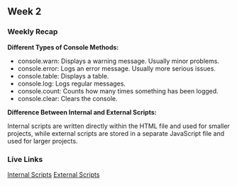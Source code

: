 ## Week 2

### Weekly Recap

**Different Types of Console Methods:**
- console.warn: Displays a warning message. Usually minor problems.
- console.error: Logs an error message. Usually more serious issues. 
- console.table: Displays a table.
- console.log: Logs regular messages.
- console.count: Counts how many times something has been logged.
- console.clear: Clears the console.

**Difference Between Internal and External Scripts:**

Internal scripts are written directly within the HTML file and used for smaller projects, while external scripts are stored in a separate JavaScript file and used for larger projects.  

### Live Links
[Internal Scripts](https://elizabethrty.github.io/SP25-NEWMN220/homework-2/index.html)
[External Scripts](https://elizabethrty.github.io/SP25-NEWMN220/homework-2/outdex.html)